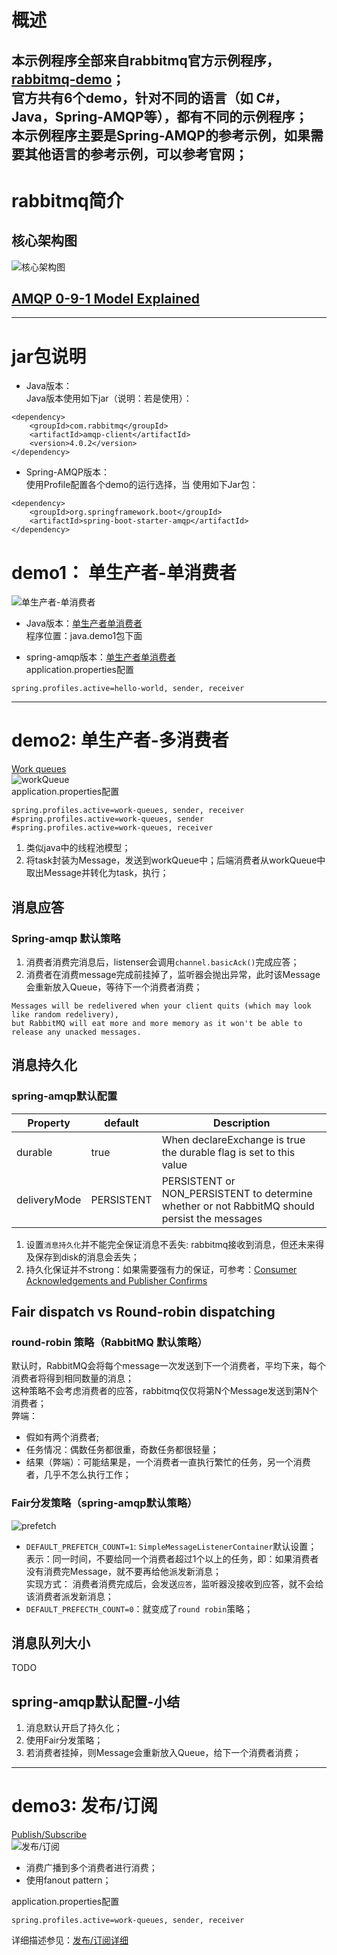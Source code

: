 # 概述
本示例程序全部来自rabbitmq官方示例程序，[rabbitmq-demo](https://www.rabbitmq.com/getstarted.html)；          
官方共有6个demo，针对不同的语言（如 C#，Java，Spring-AMQP等），都有不同的示例程序；     
本示例程序主要是Spring-AMQP的参考示例，如果需要其他语言的参考示例，可以参考官网；
---
# rabbitmq简介
## 核心架构图
![核心架构图](https://lh3.googleusercontent.com/TmA6flkGzB1yc1xK6lGbJZ0YYqO__39trLIPxM62VUjsr09wClmbv9mT3WX4F0cuDssmkiHkekWR6AvXY0iVScuksmLxyM27FaJGYbgPezCIjRs-l8Ct3MfuUU3bRbpfWT6dhVBO)   
## [AMQP 0-9-1 Model Explained](https://www.rabbitmq.com/tutorials/amqp-concepts.html) 

---
# jar包说明
- Java版本：  
Java版本使用如下jar（说明：若是使用）：
```
<dependency>
    <groupId>com.rabbitmq</groupId>
    <artifactId>amqp-client</artifactId>
    <version>4.0.2</version>
</dependency>
```
- Spring-AMQP版本：  
使用Profile配置各个demo的运行选择，当
使用如下Jar包：
```
<dependency>
    <groupId>org.springframework.boot</groupId>
    <artifactId>spring-boot-starter-amqp</artifactId>
</dependency>
```

# demo1： 单生产者-单消费者 
![单生产者-单消费者](https://www.rabbitmq.com/img/tutorials/python-one.png) 

- Java版本：[单生产者单消费者](https://www.rabbitmq.com/tutorials/tutorial-one-java.html)     
程序位置：java.demo1包下面

- spring-amqp版本：[单生产者单消费者](https://www.rabbitmq.com/tutorials/tutorial-one-spring-amqp.html)  
application.properties配置
```properties
spring.profiles.active=hello-world, sender, receiver
```

---

# demo2: 单生产者-多消费者 
[Work queues](https://www.rabbitmq.com/tutorials/tutorial-two-java.html)  
![workQueue](https://www.rabbitmq.com/img/tutorials/python-two.png)   
application.properties配置
```properties
spring.profiles.active=work-queues, sender, receiver
#spring.profiles.active=work-queues, sender
#spring.profiles.active=work-queues, receiver
```
1. 类似java中的线程池模型；
2. 将task封装为Message，发送到workQueue中；后端消费者从workQueue中取出Message并转化为task，执行；

## 消息应答
### Spring-amqp 默认策略
1. 消费者消费完消息后，listenser会调用`channel.basicAck()`完成应答；
2. 消费者在消费message完成前挂掉了，监听器会抛出异常，此时该Message会重新放入Queue，等待下一个消费者消费；
```
Messages will be redelivered when your client quits (which may look like random redelivery), 
but RabbitMQ will eat more and more memory as it won't be able to release any unacked messages.
```

## 消息持久化
###  spring-amqp默认配置
|Property|	default|	Description|
|---|---|---|
| durable|	true	|When declareExchange is true the durable flag is set to this value|
|deliveryMode|	PERSISTENT|	PERSISTENT or NON_PERSISTENT to determine whether or not RabbitMQ should persist the messages|

1. 设置`消息持久化`并不能完全保证消息不丢失: rabbitmq接收到消息，但还未来得及保存到disk的消息会丢失；
2. 持久化保证并不strong：如果需要强有力的保证，可参考：[Consumer Acknowledgements and Publisher Confirms](https://www.rabbitmq.com/confirms.html)

## Fair dispatch vs Round-robin dispatching
### round-robin 策略（RabbitMQ 默认策略）
默认时，RabbitMQ会将每个message一次发送到下一个消费者，平均下来，每个消费者将得到相同数量的消息；  
这种策略不会考虑消费者的应答，rabbitmq仅仅将第N个Message发送到第N个消费者；  
弊端：  
- 假如有两个消费者;
- 任务情况：偶数任务都很重，奇数任务都很轻量；
- 结果（弊端）：可能结果是，一个消费者一直执行繁忙的任务，另一个消费者，几乎不怎么执行工作；

### Fair分发策略（spring-amqp默认策略）
![prefetch](https://www.rabbitmq.com/img/tutorials/prefetch-count.png)
- `DEFAULT_PREFETCH_COUNT=1`: `SimpleMessageListenerContainer`默认设置；    
  表示：同一时间，不要给同一个消费者超过1个以上的任务，即：如果消费者没有消费完Message，就不要再给他派发新消息；   
  实现方式： 消费者消费完成后，会发送`应答`，监听器没接收到应答，就不会给该消费者派发新消息；
- `DEFAULT_PREFECTH_COUNT=0`：就变成了`round robin`策略；

## 消息队列大小
TODO
## spring-amqp默认配置-小结
1. 消息默认开启了持久化；
2. 使用Fair分发策略；
3. 若消费者挂掉，则Message会重新放入Queue，给下一个消费者消费；

---

# demo3: 发布/订阅 
[Publish/Subscribe](https://www.rabbitmq.com/tutorials/tutorial-three-spring-amqp.html)    
![发布/订阅](https://www.rabbitmq.com/img/tutorials/exchanges.png)  
- 消费广播到多个消费者进行消费；
- 使用fanout pattern；

application.properties配置
```properties
spring.profiles.active=work-queues, sender, receiver
```

详细描述参见：[发布/订阅详细](xxx)







